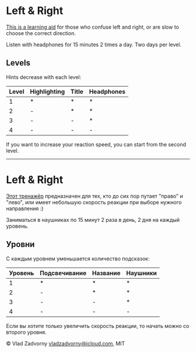 # Left & Right

[This is a learning aid](https://vladzadvorny.github.io/left-and-right/) for those who confuse left and right, or are slow to choose the correct direction.

Listen with headphones for 15 minutes 2 times a day. Two days per level. 

## Levels

Hints decrease with each level:

| Level | Нighlighting | Title | Нeadphones |
| ----- | ------------ | ----- | ---------- |
| 1     | *            | *     | *          |
| 2     | -            | *     | *          |
| 3     | -            | -     | *          |
| 4     | -            | -     | -          |

If you want to increase your reaction speed, you can start from the second level.

----------

# Left & Right

[Этот тренажёр](https://vladzadvorny.github.io/left-and-right/) предназначен для тех, кто до сих пор путает "право" и "лево", или имеет небольшую скорость реакции при выборе нужного направления :)

Заниматься в наушниках по 15 минут 2 раза в день, 2 дня на каждый уровень.

## Уровни

С каждым уровнем уменьшается количество подсказок:

| Уровень | Подсвечивание | Название | Наушники |
| ------- | ------------- | -------- | -------- |
| 1       | *             | *        | *        |
| 2       | -             | *        | *        |
| 3       | -             | -        | *        |
| 4       | -             | -        | -        |

Если вы хотите только увеличить скорость реакции, то начать можно со второго уровня.

© Vlad Zadvorny <vladzadvorny@icloud.com>, MIT
